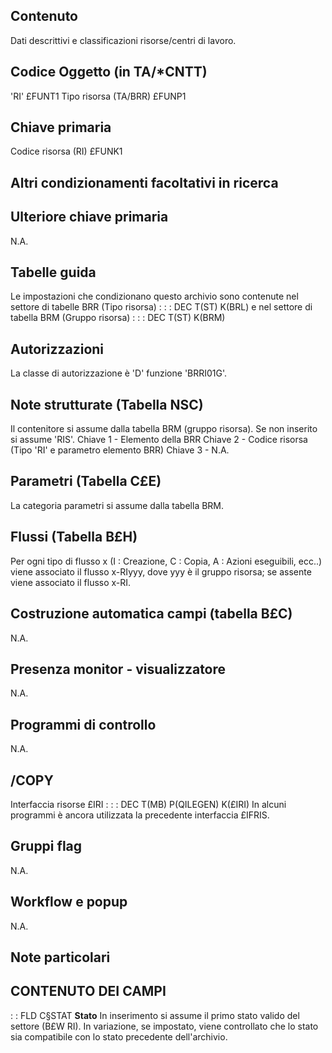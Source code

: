 ## Contenuto
Dati descrittivi e classificazioni risorse/centri di lavoro.

## Codice Oggetto (in TA/*CNTT)
 'RI'                                  	£FUNT1
Tipo risorsa                  (TA/BRR)  	£FUNP1

## Chiave primaria
Codice risorsa              (RI)   	£FUNK1

## Altri condizionamenti facoltativi in ricerca

## Ulteriore chiave primaria
N.A.

## Tabelle guida
Le impostazioni che condizionano questo archivio sono contenute nel settore di tabelle BRR (Tipo risorsa) : 
 :  : DEC T(ST) K(BRL)
e nel settore di tabella BRM (Gruppo risorsa) : 
 :  : DEC T(ST) K(BRM)

## Autorizzazioni
La classe di autorizzazione è 'D' funzione 'BRRI01G'.

## Note strutturate (Tabella NSC)
Il contenitore si assume dalla tabella BRM (gruppo risorsa). Se non inserito si assume 'RIS'.
Chiave 1 - Elemento della BRR
Chiave 2 - Codice risorsa (Tipo 'RI' e parametro elemento BRR)
Chiave 3 - N.A.

## Parametri (Tabella C£E)
La categoria parametri si assume dalla tabella BRM.

## Flussi (Tabella B£H)
Per ogni tipo di flusso x (I : Creazione, C : Copia, A :  Azioni eseguibili, ecc..) viene associato il flusso x-RIyyy, dove yyy è il gruppo risorsa; se assente viene associato il flusso x-RI.

## Costruzione automatica campi (tabella B£C)
N.A.

## Presenza monitor - visualizzatore
N.A.

## Programmi di controllo
N.A.

## /COPY
Interfaccia risorse £IRI : 
 :  : DEC T(MB) P(QILEGEN) K(£IRI)
In alcuni programmi è ancora utilizzata la precedente interfaccia £IFRIS.

## Gruppi flag
N.A.

## Workflow e popup
N.A.

## Note particolari

## CONTENUTO DEI CAMPI

 :  : FLD C§STAT **Stato**
In inserimento si assume il primo stato valido del settore (B£W RI).
In variazione, se impostato, viene controllato che lo stato sia compatibile con lo stato precedente dell'archivio.
